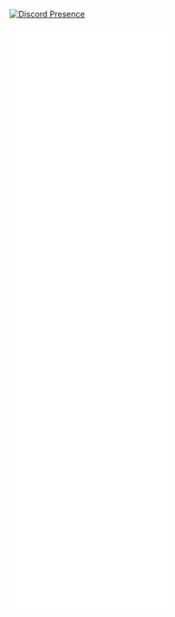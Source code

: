 [![Discord Presence](https://lanyard.cnrad.dev/api/384432675697721344idleMessage=being%boring)](https://discord.com/users/384432675697721344)

![Metrics](https://github.com/shndowbots/shndowbots/blob/main/github-metrics.svg)
